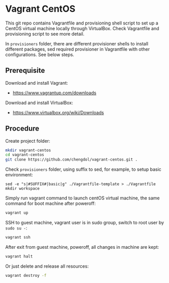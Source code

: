 # Vagrant CentOS
This git repo contains Vagrantfile and provisioning shell script to set up a CentOS virtual machine locally through VirtualBox.
Check Vagrantfile and provisioning script to see more detail.

In `provisioners` folder, there are different provisioner shells to install different packages, sed required provisioner in Vagrantfile with other configurations. See below steps.

## Prerequisite
Download and install Vagrant:
- https://www.vagrantup.com/downloads

Download and install VirtualBox:
- https://www.virtualbox.org/wiki/Downloads

## Procedure
Create project folder:
```bash
mkdir vagrant-centos
cd vagrant-centos
git clone https://github.com/chengdol/vagrant-centos.git .
```

Check `provisioners` folder, using suffix to sed, for example, to setup basic environment:
```
sed -e "s|#SUFFIX#|basic|g" ./Vagrantfile-template > ./Vagrantfile
mkdir workspace
```

Simply run vagrant command to launch centOS virtual machine, the same command for boot machine after poweroff:
```bash
vagrant up
```

SSH to guest machine, vagrant user is in sudo group, switch to root user by `sudo su -`:
```bash
vagrant ssh
```

After exit from guest machine, poweroff, all changes in machine are kept:
```bash
vagrant halt
```

Or just delete and release all resources:
```bash
vagrant destroy -f
```

